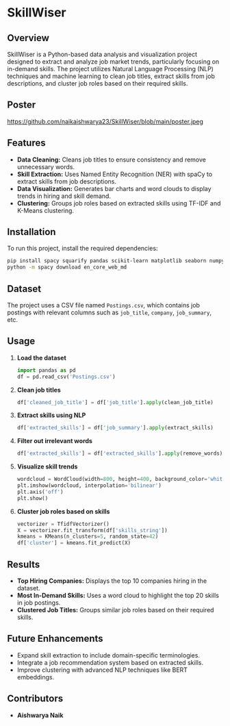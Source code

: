 # SkillWiser

## Overview
SkillWiser is a Python-based data analysis and visualization project designed to extract and analyze job market trends, particularly focusing on in-demand skills. The project utilizes Natural Language Processing (NLP) techniques and machine learning to clean job titles, extract skills from job descriptions, and cluster job roles based on their required skills.

## Poster
https://github.com/naikaishwarya23/SkillWiser/blob/main/poster.jpeg

## Features
- **Data Cleaning:** Cleans job titles to ensure consistency and remove unnecessary words.
- **Skill Extraction:** Uses Named Entity Recognition (NER) with spaCy to extract skills from job descriptions.
- **Data Visualization:** Generates bar charts and word clouds to display trends in hiring and skill demand.
- **Clustering:** Groups job roles based on extracted skills using TF-IDF and K-Means clustering.

## Installation
To run this project, install the required dependencies:

```bash
pip install spacy squarify pandas scikit-learn matplotlib seaborn numpy wordcloud
python -m spacy download en_core_web_md
```

## Dataset
The project uses a CSV file named `Postings.csv`, which contains job postings with relevant columns such as `job_title`, `company`, `job_summary`, etc.

## Usage
1. **Load the dataset**  
   ```python
   import pandas as pd
   df = pd.read_csv('Postings.csv')
   ```

2. **Clean job titles**  
   ```python
   df['cleaned_job_title'] = df['job_title'].apply(clean_job_title)
   ```

3. **Extract skills using NLP**  
   ```python
   df['extracted_skills'] = df['job_summary'].apply(extract_skills)
   ```

4. **Filter out irrelevant words**  
   ```python
   df['extracted_skills'] = df['extracted_skills'].apply(remove_words)
   ```

5. **Visualize skill trends**  
   ```python
   wordcloud = WordCloud(width=800, height=400, background_color='white').generate_from_frequencies(word_frequencies)
   plt.imshow(wordcloud, interpolation='bilinear')
   plt.axis('off')
   plt.show()
   ```

6. **Cluster job roles based on skills**  
   ```python
   vectorizer = TfidfVectorizer()
   X = vectorizer.fit_transform(df['skills_string'])
   kmeans = KMeans(n_clusters=5, random_state=42)
   df['cluster'] = kmeans.fit_predict(X)
   ```

## Results
- **Top Hiring Companies:** Displays the top 10 companies hiring in the dataset.
- **Most In-Demand Skills:** Uses a word cloud to highlight the top 20 skills in job postings.
- **Clustered Job Titles:** Groups similar job roles based on their required skills.

## Future Enhancements
- Expand skill extraction to include domain-specific terminologies.
- Integrate a job recommendation system based on extracted skills.
- Improve clustering with advanced NLP techniques like BERT embeddings.

## Contributors
- **Aishwarya Naik**



